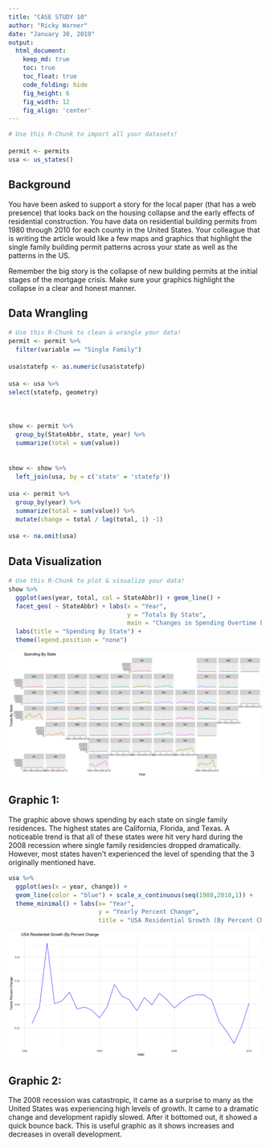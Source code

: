 ```yaml
---
title: "CASE STUDY 10"
author: "Ricky Warner"
date: "January 30, 2019"
output:
  html_document:  
    keep_md: true
    toc: true
    toc_float: true
    code_folding: hide
    fig_height: 6
    fig_width: 12
    fig_align: 'center'
---
```







```r
# Use this R-Chunk to import all your datasets!

permit <- permits
usa <- us_states()
```

## Background

You have been asked to support a story for the local paper (that has a web presence) that looks back on the housing collapse and the early effects of residential construction. You have data on residential building permits from 1980 through 2010 for each county in the United States. Your colleague that is writing the article would like a few maps and graphics that highlight the single family building permit patterns across your state as well as the patterns in the US.

Remember the big story is the collapse of new building permits at the initial stages of the mortgage crisis. Make sure your graphics highlight the collapse in a clear and honest manner.

## Data Wrangling


```r
# Use this R-Chunk to clean & wrangle your data!
permit <- permit %>%
  filter(variable == "Single Family")

usa$statefp <- as.numeric(usa$statefp)

usa <- usa %>%
select(statefp, geometry)



show <- permit %>%
  group_by(StateAbbr, state, year) %>%
  summarize(total = sum(value))
  

show <- show %>%
  left_join(usa, by = c('state' = 'statefp'))

usa <- permit %>%
  group_by(year) %>%
  summarize(total = sum(value)) %>%
  mutate(change = total / lag(total, 1) -1)

usa <- na.omit(usa)
```

## Data Visualization


```r
# Use this R-Chunk to plot & visualize your data!
show %>%
  ggplot(aes(year, total, col = StateAbbr)) + geom_line() + 
  facet_geo( ~ StateAbbr) + labs(x = "Year",
                                 y = "Totals By State",
                                 main = "Changes in Spending Overtime by State") +
  labs(title = "Spending By State") +
  theme(legend.position = "none")
```

![](case-study-10_files/figure-html/plot_data-1.png)<!-- -->

## Graphic 1:

The graphic above shows spending by each state on single family residences. The highest states are California, Florida, and Texas. A noticeable trend is that all of these states were hit very hard during the 2008 recession where single family residencies dropped dramatically. However, most states haven't experienced the level of spending that the 3 originally mentioned have.



```r
usa %>%
  ggplot(aes(x = year, change)) +
  geom_line(color = "blue") + scale_x_continuous(seq(1980,2010,1)) +
  theme_minimal() + labs(x= "Year", 
                         y = "Yearly Percent Change",
                         title = "USA Residential Growth (By Percent Change") 
```

![](case-study-10_files/figure-html/unnamed-chunk-2-1.png)<!-- -->

## Graphic 2:
The 2008 recession was catastropic, it came as a surprise to many as the United States was experiencing high levels of growth. It came to a dramatic change and development rapidly slowed. After it bottomed out, it showed a quick bounce back. This is useful graphic as it shows increases and decreases in overall development.
